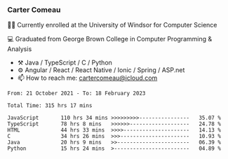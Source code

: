 ### Carter Comeau

🙋‍♂️ Currently enrolled at the University of Windsor for Computer Science

💻 Graduated from George Brown College in Computer Programming & Analysis

- ⚒️ Java / TypeScript / C / Python
- ⚙️ Angular / React / React Native / Ionic / Spring / ASP.net
- 📫 How to reach me: cartercomeau@icloud.com

<!--START_SECTION:waka-->

```text
From: 21 October 2021 - To: 18 February 2023

Total Time: 315 hrs 17 mins

JavaScript       110 hrs 34 mins >>>>>>>>>----------------   35.07 %
TypeScript       78 hrs 8 mins   >>>>>>-------------------   24.78 %
HTML             44 hrs 33 mins  >>>>---------------------   14.13 %
C                34 hrs 26 mins  >>>----------------------   10.93 %
Java             20 hrs 9 mins   >>-----------------------   06.39 %
Python           15 hrs 24 mins  >------------------------   04.89 %
```

<!--END_SECTION:waka-->
